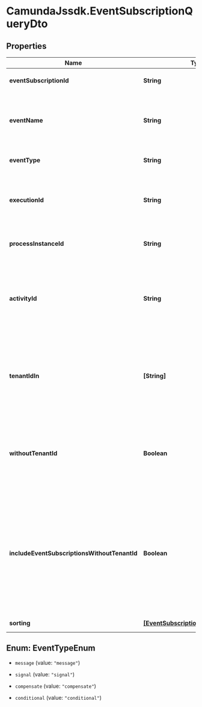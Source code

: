 # CamundaJssdk.EventSubscriptionQueryDto

## Properties

Name | Type | Description | Notes
------------ | ------------- | ------------- | -------------
**eventSubscriptionId** | **String** | The id of the event subscription. | [optional] 
**eventName** | **String** | The name of the event this subscription belongs to as defined in the process model. | [optional] 
**eventType** | **String** | The type of the event subscription. | [optional] 
**executionId** | **String** | The execution that is subscribed on the referenced event. | [optional] 
**processInstanceId** | **String** | The process instance this subscription belongs to. | [optional] 
**activityId** | **String** | The identifier of the activity that this event subscription belongs to. This could for example be the id of a receive task. | [optional] 
**tenantIdIn** | **[String]** | Filter by a comma-separated list of tenant ids. Only select subscriptions that belong to one of the given tenant ids. | [optional] 
**withoutTenantId** | **Boolean** | Only select subscriptions which have no tenant id. Value may only be &#x60;true&#x60;, as &#x60;false&#x60; is the default behavior. | [optional] 
**includeEventSubscriptionsWithoutTenantId** | **Boolean** | Select event subscriptions which have no tenant id. Can be used in combination with tenantIdIn parameter. Value may only be &#x60;true&#x60;, as &#x60;false&#x60; is the default behavior. | [optional] 
**sorting** | [**[EventSubscriptionQueryDtoSorting]**](EventSubscriptionQueryDtoSorting.md) | Apply sorting of the result | [optional] 



## Enum: EventTypeEnum


* `message` (value: `"message"`)

* `signal` (value: `"signal"`)

* `compensate` (value: `"compensate"`)

* `conditional` (value: `"conditional"`)




